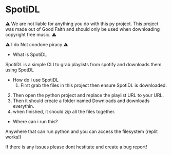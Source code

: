 # SpotiDL


⚠️ We are not liable for anything you do with this py project. This project was made out of Good Faith and should only be used when downloading copyright free music. ⚠️

⚠️ I do Not condone piracy ⚠️

- What is SpotiDL


SpotiDL is a simple CLI to grab playlists from spotify and downloads them using SpotDL


- How do i use SpotiDL
  1. First grab the files in this project then ensure SpotiDL is downloaded.
2. Then open the python project and replace the playlist URL to your URL.
3. Then it should create a folder named Downloads and downloads everythin.
4. when finished, it should zip all the files together.

- Where can i run this?
  

Anywhere that can run python and you can access the filesystem (replit works!)


If there is any issues please dont hestitate and create a bug report! 

